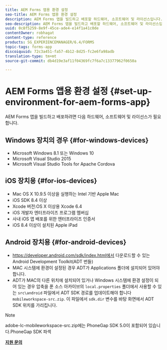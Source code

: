 ```yaml
---
title: AEM Forms 앱용 환경 설정
seo-title: AEM Forms 앱용 환경 설정
description: AEM Forms 앱을 빌드하고 배포할 하드웨어, 소프트웨어 및 라이선스입니다.
seo-description: AEM Forms 앱을 빌드하고 배포할 하드웨어, 소프트웨어 및 라이선스입니다.
uuid: 0c8f5259-8e9f-45ce-ade4-e14f1a41c0de
contentOwner: robhagat
content-type: reference
products: SG_EXPERIENCEMANAGER/6.4/FORMS
topic-tags: forms-app
discoiquuid: 72c3a451-fa57-4b12-8d25-fc2e6fa98adb
translation-type: tm+mt
source-git-commit: db4d19e3af11f04369fc7f6a7c13377962f0650a

---
```



# AEM Forms 앱용 환경 설정 {#set-up-environment-for-aem-forms-app}

AEM Forms 앱을 빌드하고 배포하려면 다음 하드웨어, 소프트웨어 및 라이선스가 필요합니다.

## Windows 장치의 경우 {#for-windows-devices}

* Microsoft Windows 8.1 또는 Windows 10
* Microsoft Visual Studio 2015
* Microsoft Visual Studio Tools for Apache Cordova

## iOS 장치용 {#for-ios-devices}

* Mac OS X 10.9.5 이상을 실행하는 Intel 기반 Apple Mac
* iOS SDK 8.4 이상
* Xcode 버전:OS X 이상용 Xcode 6.4
* iOS 개발자 엔터프라이즈 프로그램 멤버십
* 사내 iOS 앱 배포를 위한 엔터프라이즈 인증서
* iOS 8.4 이상이 설치된 Apple iPad

## Android 장치용 {#for-android-devices}

* https://developer.android.com/sdk/index.html에서 다운로드할 수 있는 Android Development Toolkit(ADT 번들) [](https://developer.android.com/sdk/index.html)
* MAC 시스템에 환경이 설정된 경우 ADT가 Applications 폴더에 설치되어 있어야 합니다.
* ADT가 MAC의 다른 위치에 설치되어 있거나 Windows 시스템에 환경 설정이 되어 있는 경우 압축을 푼 소스 아카이브의 `local.properties` 폴더에서 사용할 수 있는 `src\android` 파일에서 ADT SDK 경로를 업데이트해야 합니다 `mobileworkspace-src.zip`. 이 파일에서 `sdk.dir` 변수를 바탕 화면에서 ADT SDK 위치를 가리킵니다.

>[!NOTE]
>
>adobe-lc-mobileworkspace-src.zip에는 PhoneGap SDK 5.0이 포함되어 있습니다.PhoneGap SDK 파섹

**[지원 문의](https://www.adobe.com/account/sign-in.supportportal.html)**
